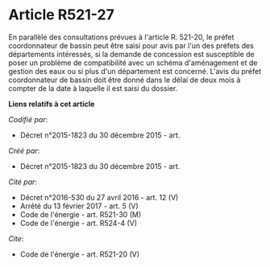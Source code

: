 # Article R521-27

En parallèle des consultations prévues à l'article R. 521-20, le préfet coordonnateur de bassin peut être saisi pour avis par
l'un des préfets des départements intéressés, si la demande de concession est susceptible de poser un problème de
compatibilité avec un schéma d'aménagement et de gestion des eaux ou si plus d'un département est concerné. L'avis du préfet
coordonnateur de bassin doit être donné dans le délai de deux mois à compter de la date à laquelle il est saisi du dossier.

**Liens relatifs à cet article**

_Codifié par_:

  - Décret n°2015-1823 du 30 décembre 2015 - art.

_Créé par_:

  - Décret n°2015-1823 du 30 décembre 2015 - art.

_Cité par_:

  - Décret n°2016-530 du 27 avril 2016 - art. 12 (V)
  - Arrêté du 13 février 2017 - art. 5 (V)
  - Code de l'énergie - art. R521-30 (M)
  - Code de l'énergie - art. R524-4 (V)

_Cite_:

  - Code de l'énergie - art. R521-20 (V)
